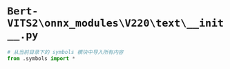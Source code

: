 # `Bert-VITS2\onnx_modules\V220\text\__init__.py`

```py
# 从当前目录下的 symbols 模块中导入所有内容
from .symbols import *
```